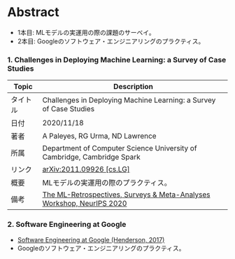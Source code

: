 # Abstract
- 1本目: MLモデルの実運用の際の課題のサーベイ。
- 2本目: Googleのソフトウェア・エンジニアリングのプラクティス。

### 1. Challenges in Deploying Machine Learning: a Survey of Case Studies
|Topic|Description|
|---|---|
|タイトル|Challenges in Deploying Machine Learning: a Survey of Case Studies|
|日付|2020/11/18|
|著者|A Paleyes, RG Urma, ND Lawrence|
|所属|Department of Computer Science University of Cambridge, Cambridge Spark|
|リンク|[arXiv:2011.09926 [cs.LG]](https://arxiv.org/abs/2011.09926)|
|概要|MLモデルの実運用の際のプラクティス。|
|備考|[The ML-Retrospectives, Surveys & Meta-Analyses Workshop, NeurIPS 2020](https://ml-retrospectives.github.io/neurips2020/)|

### 2. Software Engineering at Google
- [Software Engineering at Google (Henderson, 2017)](https://arxiv.org/abs/1702.01715)
- Googleのソフトウェア・エンジニアリングのプラクティス。
